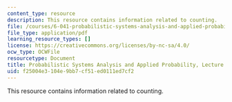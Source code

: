 ```yaml
---
content_type: resource
description: This resource contains information related to counting.
file: /courses/6-041-probabilistic-systems-analysis-and-applied-probability-fall-2010/f25004e3104e9bb7cf51ed0111ed7cf2_MIT6_041F10_L04.pdf
file_type: application/pdf
learning_resource_types: []
license: https://creativecommons.org/licenses/by-nc-sa/4.0/
ocw_type: OCWFile
resourcetype: Document
title: Probabilistic Systems Analysis and Applied Probability, Lecture 4
uid: f25004e3-104e-9bb7-cf51-ed0111ed7cf2
---
```

This resource contains information related to counting.